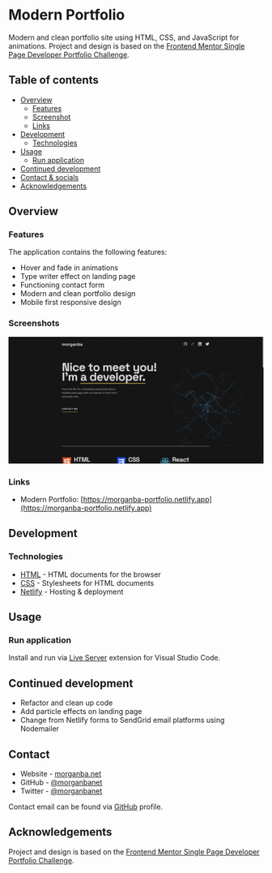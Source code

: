 # Modern Portfolio

Modern and clean portfolio site using HTML, CSS, and JavaScript for animations. Project and design is based on the [Frontend Mentor Single Page Developer Portfolio Challenge](https://www.frontendmentor.io/challenges/singlepage-developer-portfolio-bBVj2ZPi-x).

## Table of contents

- [Overview](#overview)
  - [Features](#features)
  - [Screenshot](#screenshot)
  - [Links](#links)
- [Development](#development)
  - [Technologies](#technologies)
- [Usage](#usage)
  - [Run application](#run-application)
- [Continued development](#continued-development)
- [Contact & socials](#contact)
- [Acknowledgements](#acknowledgements)

## Overview

### Features

The application contains the following features:

- Hover and fade in animations
- Type writer effect on landing page
- Functioning contact form
- Modern and clean portfolio design
- Mobile first responsive design

### Screenshots

![Screenshot](./src/assets/images/readme-image.png)

### Links

- Modern Portfolio: [https://morganba-portfolio.netlify.app](https://morganba-portfolio.netlify.app)

## Development

### Technologies

- [HTML](https://developer.mozilla.org/en-US/docs/Web/HTML) - HTML documents for the browser
- [CSS](https://developer.mozilla.org/en-US/docs/Web/CSS) - Stylesheets for HTML documents
- [Netlify](https://www.netlify.com/) - Hosting & deployment

## Usage

### Run application

Install and run via [Live Server](https://marketplace.visualstudio.com/items?itemName=ritwickdey.LiveServer) extension for Visual Studio Code.

## Continued development

- Refactor and clean up code
- Add particle effects on landing page
- Change from Netlify forms to SendGrid email platforms using Nodemailer

## Contact

- Website - [morganba.net](morganba.net)
- GitHub - [@morganbanet](https://github.com/morganbanet)
- Twitter - [@morganbanet](https://twitter.com/morganbanet)

Contact email can be found via [GitHub](https://gist.github.com/morganbanet) profile.

## Acknowledgements

Project and design is based on the [Frontend Mentor Single Page Developer Portfolio Challenge](https://www.frontendmentor.io/challenges/singlepage-developer-portfolio-bBVj2ZPi-x).
